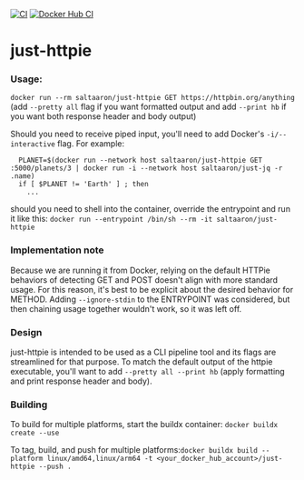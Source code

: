 [![CI](https://github.com/aaronhmiller/just-httpie/workflows/CI/badge.svg)](https://github.com/aaronhmiller/just-httpie/actions)
[![Docker Hub CI](https://github.com/aaronhmiller/just-httpie/actions/workflows/docker-hub-ci.yaml/badge.svg)](https://github.com/aaronhmiller/just-httpie/actions/workflows/docker-hub-ci.yaml)

# just-httpie

### Usage:
`docker run --rm saltaaron/just-httpie GET https://httpbin.org/anything` (add `--pretty all` flag if you want formatted output and add `--print hb` if you want both response header and body output)

Should you need to receive piped input, you'll need to add Docker's `-i/--interactive` flag. For example:
```
  PLANET=$(docker run --network host saltaaron/just-httpie GET :5000/planets/3 | docker run -i --network host saltaaron/just-jq -r .name)
  if [ $PLANET != 'Earth' ] ; then
    ...
```
should you need to shell into the container, override the entrypoint and run it like this: `docker run --entrypoint /bin/sh --rm -it saltaaron/just-httpie`

### Implementation note

Because we are running it from Docker, relying on the default HTTPie behaviors of detecting GET and POST doesn't align with more standard usage. For this reason, it's best to be explicit about the desired behavior for METHOD. Adding `--ignore-stdin` to the ENTRYPOINT was considered, but then chaining usage together wouldn't work, so it was left off.

### Design
just-httpie is intended to be used as a CLI pipeline tool and its flags are streamlined for that purpose. To match the default output of the httpie executable, you'll want to add `--pretty all --print hb` (apply formatting and print response header and body).

### Building
To build for multiple platforms, start the buildx container: `docker buildx create --use`

To tag, build, and push for multiple platforms:`docker buildx build --platform linux/amd64,linux/arm64 -t <your_docker_hub_account>/just-httpie --push .`
